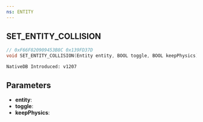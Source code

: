 ```yaml
---
ns: ENTITY
---
```

## SET_ENTITY_COLLISION

```c
// 0xF66F820909453B8C 0x139FD37D
void SET_ENTITY_COLLISION(Entity entity, BOOL toggle, BOOL keepPhysics);
```

```
NativeDB Introduced: v1207
```

## Parameters
* **entity**:
* **toggle**:
* **keepPhysics**:
